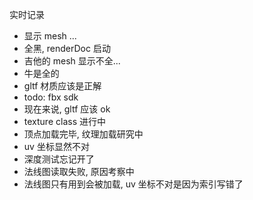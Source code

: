实时记录

* 显示 mesh ...
* 全黑, renderDoc 启动
* 吉他的 mesh 显示不全...
* 牛是全的
* gltf 材质应该是正解
* todo: fbx sdk
* 现在来说, gltf 应该 ok
* texture class 进行中
* 顶点加载完毕, 纹理加载研究中
* uv 坐标显然不对
* 深度测试忘记开了
* 法线图读取失败, 原因考察中
* 法线图只有用到会被加载, uv 坐标不对是因为索引写错了